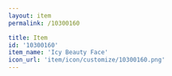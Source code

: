```yaml
---
layout: item
permalink: /10300160

title: Item
id: '10300160'
item_name: 'Icy Beauty Face'
icon_url: 'item/icon/customize/10300160.png'
---
```

